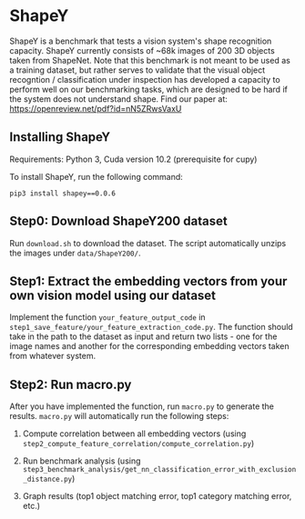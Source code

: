 # ShapeY

ShapeY is a benchmark that tests a vision system's shape recognition capacity. ShapeY currently consists of ~68k images of 200 3D objects taken from ShapeNet. Note that this benchmark is not meant to be used as a training dataset, but rather serves to validate that the visual object recogntion / classification under inspection has developed a capacity to perform well on our benchmarking tasks, which are designed to be hard if the system does not understand shape. Find our paper at: https://openreview.net/pdf?id=nN5ZRwsVaxU

## Installing ShapeY
Requirements: Python 3, Cuda version 10.2 (prerequisite for cupy)

To install ShapeY, run the following command:
```
pip3 install shapey==0.0.6
```

## Step0: Download ShapeY200 dataset
Run `download.sh` to download the dataset. The script automatically unzips the images under `data/ShapeY200/`.

## Step1: Extract the embedding vectors from your own vision model using our dataset
Implement the function `your_feature_output_code` in `step1_save_feature/your_feature_extraction_code.py`. The function should take in the path to the dataset as input and return two lists - one for the image names and another for the corresponding embedding vectors taken from whatever system.

## Step2: Run macro.py
After you have implemented the function, run `macro.py` to generate the results.
`macro.py` will automatically run the following steps:
1. Compute correlation between all embedding vectors (using `step2_compute_feature_correlation/compute_correlation.py`)

2. Run benchmark analysis (using `step3_benchmark_analysis/get_nn_classification_error_with_exclusion_distance.py`)

3. Graph results (top1 object matching error, top1 category matching error, etc.)



